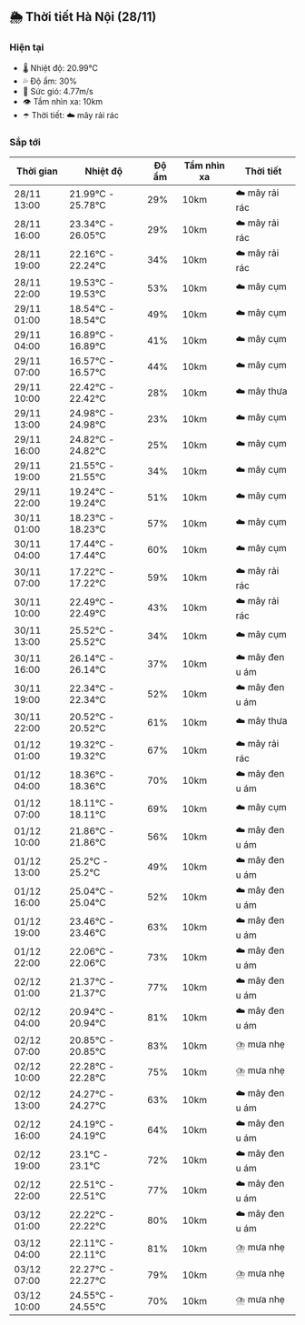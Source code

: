 ## 🌦️ Thời tiết Hà Nội (28/11)

### Hiện tại

- 🌡️ Nhiệt độ: 20.99℃
- 💦 Độ ẩm: 30%
- 💨 Sức gió: 4.77m/s
- 👁️ Tầm nhìn xa: 10km
- ☂️ Thời tiết: ☁️ mây rải rác

### Sắp tới

| Thời gian | Nhiệt độ | Độ ẩm | Tầm nhìn xa | Thời tiết |
| --- | --- | --- | --- | --- |
| 28/11 13:00 | 21.99℃ - 25.78℃ | 29% | 10km | ☁️ mây rải rác |
| 28/11 16:00 | 23.34℃ - 26.05℃ | 29% | 10km | ☁️ mây rải rác |
| 28/11 19:00 | 22.16℃ - 22.24℃ | 34% | 10km | ☁️ mây rải rác |
| 28/11 22:00 | 19.53℃ - 19.53℃ | 53% | 10km | ☁️ mây cụm |
| 29/11 01:00 | 18.54℃ - 18.54℃ | 49% | 10km | ☁️ mây cụm |
| 29/11 04:00 | 16.89℃ - 16.89℃ | 41% | 10km | ☁️ mây cụm |
| 29/11 07:00 | 16.57℃ - 16.57℃ | 44% | 10km | ☁️ mây cụm |
| 29/11 10:00 | 22.42℃ - 22.42℃ | 28% | 10km | ☁️ mây thưa |
| 29/11 13:00 | 24.98℃ - 24.98℃ | 23% | 10km | ☁️ mây cụm |
| 29/11 16:00 | 24.82℃ - 24.82℃ | 25% | 10km | ☁️ mây cụm |
| 29/11 19:00 | 21.55℃ - 21.55℃ | 34% | 10km | ☁️ mây cụm |
| 29/11 22:00 | 19.24℃ - 19.24℃ | 51% | 10km | ☁️ mây cụm |
| 30/11 01:00 | 18.23℃ - 18.23℃ | 57% | 10km | ☁️ mây cụm |
| 30/11 04:00 | 17.44℃ - 17.44℃ | 60% | 10km | ☁️ mây cụm |
| 30/11 07:00 | 17.22℃ - 17.22℃ | 59% | 10km | ☁️ mây rải rác |
| 30/11 10:00 | 22.49℃ - 22.49℃ | 43% | 10km | ☁️ mây rải rác |
| 30/11 13:00 | 25.52℃ - 25.52℃ | 34% | 10km | ☁️ mây cụm |
| 30/11 16:00 | 26.14℃ - 26.14℃ | 37% | 10km | ☁️ mây đen u ám |
| 30/11 19:00 | 22.34℃ - 22.34℃ | 52% | 10km | ☁️ mây đen u ám |
| 30/11 22:00 | 20.52℃ - 20.52℃ | 61% | 10km | ☁️ mây thưa |
| 01/12 01:00 | 19.32℃ - 19.32℃ | 67% | 10km | ☁️ mây rải rác |
| 01/12 04:00 | 18.36℃ - 18.36℃ | 70% | 10km | ☁️ mây đen u ám |
| 01/12 07:00 | 18.11℃ - 18.11℃ | 69% | 10km | ☁️ mây cụm |
| 01/12 10:00 | 21.86℃ - 21.86℃ | 56% | 10km | ☁️ mây đen u ám |
| 01/12 13:00 | 25.2℃ - 25.2℃ | 49% | 10km | ☁️ mây đen u ám |
| 01/12 16:00 | 25.04℃ - 25.04℃ | 52% | 10km | ☁️ mây đen u ám |
| 01/12 19:00 | 23.46℃ - 23.46℃ | 63% | 10km | ☁️ mây đen u ám |
| 01/12 22:00 | 22.06℃ - 22.06℃ | 73% | 10km | ☁️ mây đen u ám |
| 02/12 01:00 | 21.37℃ - 21.37℃ | 77% | 10km | ☁️ mây đen u ám |
| 02/12 04:00 | 20.94℃ - 20.94℃ | 81% | 10km | ☁️ mây đen u ám |
| 02/12 07:00 | 20.85℃ - 20.85℃ | 83% | 10km | ⛈️ mưa nhẹ |
| 02/12 10:00 | 22.28℃ - 22.28℃ | 75% | 10km | ⛈️ mưa nhẹ |
| 02/12 13:00 | 24.27℃ - 24.27℃ | 63% | 10km | ☁️ mây đen u ám |
| 02/12 16:00 | 24.19℃ - 24.19℃ | 64% | 10km | ☁️ mây đen u ám |
| 02/12 19:00 | 23.1℃ - 23.1℃ | 72% | 10km | ☁️ mây đen u ám |
| 02/12 22:00 | 22.51℃ - 22.51℃ | 77% | 10km | ☁️ mây đen u ám |
| 03/12 01:00 | 22.22℃ - 22.22℃ | 80% | 10km | ☁️ mây đen u ám |
| 03/12 04:00 | 22.11℃ - 22.11℃ | 81% | 10km | ⛈️ mưa nhẹ |
| 03/12 07:00 | 22.27℃ - 22.27℃ | 79% | 10km | ⛈️ mưa nhẹ |
| 03/12 10:00 | 24.55℃ - 24.55℃ | 70% | 10km | ⛈️ mưa nhẹ |
